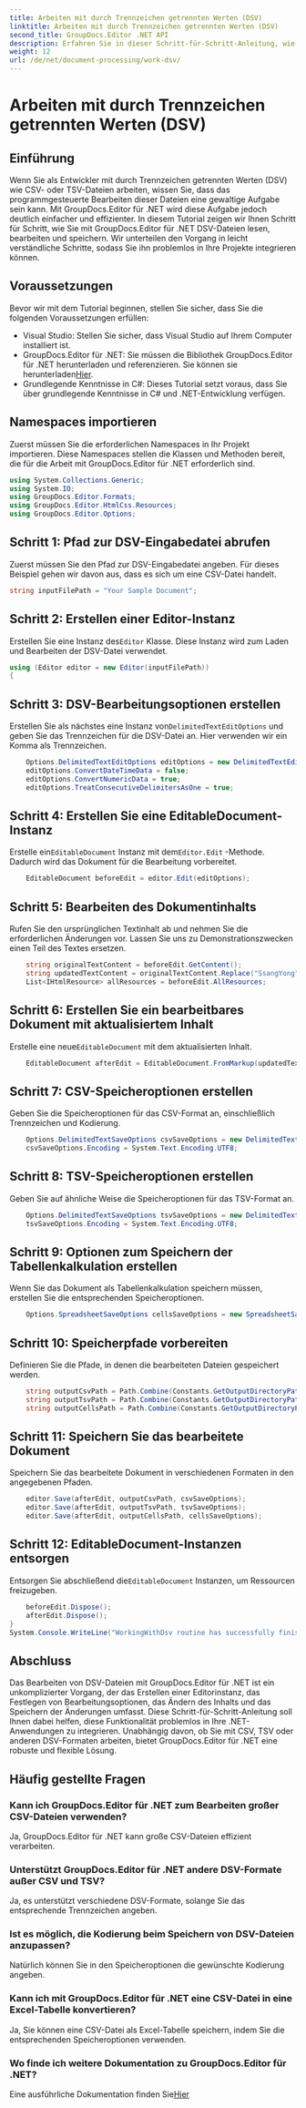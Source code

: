 ```yaml
---
title: Arbeiten mit durch Trennzeichen getrennten Werten (DSV)
linktitle: Arbeiten mit durch Trennzeichen getrennten Werten (DSV)
second_title: GroupDocs.Editor .NET API
description: Erfahren Sie in dieser Schritt-für-Schritt-Anleitung, wie Sie CSV- und TSV-Dateien mit GroupDocs.Editor für .NET bearbeiten. Verbessern Sie Ihre .NET-Projekte mühelos.
weight: 12
url: /de/net/document-processing/work-dsv/
---
```


# Arbeiten mit durch Trennzeichen getrennten Werten (DSV)

## Einführung
Wenn Sie als Entwickler mit durch Trennzeichen getrennten Werten (DSV) wie CSV- oder TSV-Dateien arbeiten, wissen Sie, dass das programmgesteuerte Bearbeiten dieser Dateien eine gewaltige Aufgabe sein kann. Mit GroupDocs.Editor für .NET wird diese Aufgabe jedoch deutlich einfacher und effizienter. In diesem Tutorial zeigen wir Ihnen Schritt für Schritt, wie Sie mit GroupDocs.Editor für .NET DSV-Dateien lesen, bearbeiten und speichern. Wir unterteilen den Vorgang in leicht verständliche Schritte, sodass Sie ihn problemlos in Ihre Projekte integrieren können.
## Voraussetzungen
Bevor wir mit dem Tutorial beginnen, stellen Sie sicher, dass Sie die folgenden Voraussetzungen erfüllen:
- Visual Studio: Stellen Sie sicher, dass Visual Studio auf Ihrem Computer installiert ist.
-  GroupDocs.Editor für .NET: Sie müssen die Bibliothek GroupDocs.Editor für .NET herunterladen und referenzieren. Sie können sie herunterladen[Hier](https://releases.groupdocs.com/editor/net/).
- Grundlegende Kenntnisse in C#: Dieses Tutorial setzt voraus, dass Sie über grundlegende Kenntnisse in C# und .NET-Entwicklung verfügen.
## Namespaces importieren
Zuerst müssen Sie die erforderlichen Namespaces in Ihr Projekt importieren. Diese Namespaces stellen die Klassen und Methoden bereit, die für die Arbeit mit GroupDocs.Editor für .NET erforderlich sind.
```csharp
using System.Collections.Generic;
using System.IO;
using GroupDocs.Editor.Formats;
using GroupDocs.Editor.HtmlCss.Resources;
using GroupDocs.Editor.Options;
```

## Schritt 1: Pfad zur DSV-Eingabedatei abrufen
Zuerst müssen Sie den Pfad zur DSV-Eingabedatei angeben. Für dieses Beispiel gehen wir davon aus, dass es sich um eine CSV-Datei handelt.
```csharp
string inputFilePath = "Your Sample Document";
```
## Schritt 2: Erstellen einer Editor-Instanz
 Erstellen Sie eine Instanz des`Editor` Klasse. Diese Instanz wird zum Laden und Bearbeiten der DSV-Datei verwendet.
```csharp
using (Editor editor = new Editor(inputFilePath))
{
```
## Schritt 3: DSV-Bearbeitungsoptionen erstellen
 Erstellen Sie als nächstes eine Instanz von`DelimitedTextEditOptions` und geben Sie das Trennzeichen für die DSV-Datei an. Hier verwenden wir ein Komma als Trennzeichen.
```csharp
    Options.DelimitedTextEditOptions editOptions = new DelimitedTextEditOptions(",");
    editOptions.ConvertDateTimeData = false;
    editOptions.ConvertNumericData = true;
    editOptions.TreatConsecutiveDelimitersAsOne = true;
```
## Schritt 4: Erstellen Sie eine EditableDocument-Instanz
 Erstelle ein`EditableDocument` Instanz mit dem`Editor.Edit` -Methode. Dadurch wird das Dokument für die Bearbeitung vorbereitet.
```csharp
    EditableDocument beforeEdit = editor.Edit(editOptions);
```
## Schritt 5: Bearbeiten des Dokumentinhalts
Rufen Sie den ursprünglichen Textinhalt ab und nehmen Sie die erforderlichen Änderungen vor. Lassen Sie uns zu Demonstrationszwecken einen Teil des Textes ersetzen.
```csharp
    string originalTextContent = beforeEdit.GetContent();
    string updatedTextContent = originalTextContent.Replace("SsangYong", "Chevrolet").Replace("Kyron", "Camaro");
    List<IHtmlResource> allResources = beforeEdit.AllResources;
```
## Schritt 6: Erstellen Sie ein bearbeitbares Dokument mit aktualisiertem Inhalt
 Erstelle eine neue`EditableDocument` mit dem aktualisierten Inhalt.
```csharp
    EditableDocument afterEdit = EditableDocument.FromMarkup(updatedTextContent, allResources);
```
## Schritt 7: CSV-Speicheroptionen erstellen
Geben Sie die Speicheroptionen für das CSV-Format an, einschließlich Trennzeichen und Kodierung.
```csharp
    Options.DelimitedTextSaveOptions csvSaveOptions = new DelimitedTextSaveOptions(",");
    csvSaveOptions.Encoding = System.Text.Encoding.UTF8;
```
## Schritt 8: TSV-Speicheroptionen erstellen
Geben Sie auf ähnliche Weise die Speicheroptionen für das TSV-Format an.
```csharp
    Options.DelimitedTextSaveOptions tsvSaveOptions = new DelimitedTextSaveOptions("\t");
    tsvSaveOptions.Encoding = System.Text.Encoding.UTF8;
```
## Schritt 9: Optionen zum Speichern der Tabellenkalkulation erstellen
Wenn Sie das Dokument als Tabellenkalkulation speichern müssen, erstellen Sie die entsprechenden Speicheroptionen.
```csharp
    Options.SpreadsheetSaveOptions cellsSaveOptions = new SpreadsheetSaveOptions(SpreadsheetFormats.Xlsm);
```
## Schritt 10: Speicherpfade vorbereiten
Definieren Sie die Pfade, in denen die bearbeiteten Dateien gespeichert werden.
```csharp
    string outputCsvPath = Path.Combine(Constants.GetOutputDirectoryPath(inputFilePath), Path.GetFileNameWithoutExtension(inputFilePath) + ".csv");
    string outputTsvPath = Path.Combine(Constants.GetOutputDirectoryPath(inputFilePath), Path.GetFileNameWithoutExtension(inputFilePath) + ".tsv");
    string outputCellsPath = Path.Combine(Constants.GetOutputDirectoryPath(inputFilePath), Path.GetFileNameWithoutExtension(inputFilePath) + ".xlsm");
```
## Schritt 11: Speichern Sie das bearbeitete Dokument
Speichern Sie das bearbeitete Dokument in verschiedenen Formaten in den angegebenen Pfaden.
```csharp
    editor.Save(afterEdit, outputCsvPath, csvSaveOptions);
    editor.Save(afterEdit, outputTsvPath, tsvSaveOptions);
    editor.Save(afterEdit, outputCellsPath, cellsSaveOptions);
```
## Schritt 12: EditableDocument-Instanzen entsorgen
 Entsorgen Sie abschließend die`EditableDocument` Instanzen, um Ressourcen freizugeben.
```csharp
    beforeEdit.Dispose();
    afterEdit.Dispose();
}
System.Console.WriteLine("WorkingWithDsv routine has successfully finished");
```
## Abschluss
Das Bearbeiten von DSV-Dateien mit GroupDocs.Editor für .NET ist ein unkomplizierter Vorgang, der das Erstellen einer Editorinstanz, das Festlegen von Bearbeitungsoptionen, das Ändern des Inhalts und das Speichern der Änderungen umfasst. Diese Schritt-für-Schritt-Anleitung soll Ihnen dabei helfen, diese Funktionalität problemlos in Ihre .NET-Anwendungen zu integrieren. Unabhängig davon, ob Sie mit CSV, TSV oder anderen DSV-Formaten arbeiten, bietet GroupDocs.Editor für .NET eine robuste und flexible Lösung.
## Häufig gestellte Fragen
### Kann ich GroupDocs.Editor für .NET zum Bearbeiten großer CSV-Dateien verwenden?
Ja, GroupDocs.Editor für .NET kann große CSV-Dateien effizient verarbeiten.
### Unterstützt GroupDocs.Editor für .NET andere DSV-Formate außer CSV und TSV?
Ja, es unterstützt verschiedene DSV-Formate, solange Sie das entsprechende Trennzeichen angeben.
### Ist es möglich, die Kodierung beim Speichern von DSV-Dateien anzupassen?
Natürlich können Sie in den Speicheroptionen die gewünschte Kodierung angeben.
### Kann ich mit GroupDocs.Editor für .NET eine CSV-Datei in eine Excel-Tabelle konvertieren?
Ja, Sie können eine CSV-Datei als Excel-Tabelle speichern, indem Sie die entsprechenden Speicheroptionen verwenden.
### Wo finde ich weitere Dokumentation zu GroupDocs.Editor für .NET?
 Eine ausführliche Dokumentation finden Sie[Hier](https://tutorials.groupdocs.com/editor/net/)